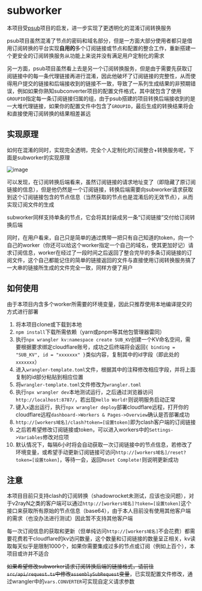 # subworker

本项目受[psub](https://github.com/bulianglin/psub)项目的启发，进一步实现了更透明化的混淆订阅转换服务

psub项目虽然混淆了节点的密码和域名部分，但是一方面大部分使用者都只是借用订阅转换的平台实现**自用的**多个订阅链接或节点和配置的整合工作，重新搭建一个更安全的订阅转换服务从功能上来说并没有满足用户定制化的需求

另一方面，psub项目虽然看上去是另一个订阅转换服务，但是由于需要先获取订阅链接中的每一条代理链接再进行混淆，因此他破坏了订阅链接的完整性，从而使得用户提交的链接和后端接收到的链接不一致，导致了一系列生成结果的非预期错误，例如如果你熟知subconverter项目的配置文件格式，其中就包含了使用`GROUPID`指定每一条订阅链接归属的组，由于psub搭建的项目转换后端接收到的是一大堆代理链接，如果你的配置文件中包含了`GROUPID`，最后生成的转换结果将会和直接使用订阅转换的结果相差甚远

## 实现原理

如何在混淆的同时，实现完全透明，完全个人定制化的订阅整合+转换服务呢，下面是subworker的实现原理

![image](https://github.com/Chilly-Blaze/subworker/assets/74091261/8e86ca05-2962-4314-abf1-846bec21e1a7)

可以发现，在订阅转换后端看来，虽然订阅链接的请求地址变了（即隐藏了原订阅链接的信息），但是他仍然是一个订阅链接，转换后端需要向subworker请求获取到这个订阅链接包含的节点信息（当然获取的节点也是混淆后的无效节点），从而实现订阅文件的生成

subworker同样支持单条的节点，它会将其封装成另一条“订阅链接”交付给订阅转换后端

同时，在用户看来，自己只是简单的通过携带一把只有自己知道的token，向一个自己的worker（你还可以给这个worker指定一个自己的域名，使其更加好记）请求订阅信息，worker在经过了一段时间之后返回了整合完毕的多条订阅链接的订阅文件，这个自己都能记住的简单的链接返回的文件与直接使用订阅转换服务搞了一大串的链接所生成的文件完全一致，同样方便了用户

## 如何使用

由于本项目内含多个worker所需要的环境变量，因此只推荐使用本地编译提交的方式进行部署

1. 将本项目clone或下载到本地
2. `npm install`下载所需依赖（yarn或pnpm等其他包管理器雷同）
3. 执行`npx wrangler kv:namespace create SUB_KV`创建一个KV命名空间，需要根据要求绑定cloudflare账号，成功之后终端将会返回`{ binding = "SUB_KV", id = "xxxxxxx" }`类似内容，复制其中的id字段（即此处的`xxxxxxx`）
4. 进入`wrangler-template.toml`文件，根据其中的注释修改相应字段，并将上面复制的id部分粘贴到相应位置
5. 将`wrangler-template.toml`文件修改为`wrangler.toml`
6. 执行`npx wrangler dev`本地测试运行，之后通过浏览器访问`http://localhost:8787/`，若出现`Hello World!`则说明服务启动正常
7. 键入`x`退出运行，执行`npx wrangler deploy`部署cloudflare远程，打开你的cloudflare远程`dashboard->Workers & Pages->Overview`确认是否部署成功
8. `http://[workers域名]/clash?token=[设置token]`即为clash客户端的订阅链接
9. 之后若希望修改订阅链接或token，可以进入workers中的`Settings->Variables`修改对应项
10. 默认情况下，每隔6小时将会自动获取一次订阅链接中的节点信息，若修改了环境变量，或希望手动更新订阅链接可访问`http://[workers域名]/reset?token=[设置token]`，等待一会，返回`Reset Complete!`则说明更新成功

## 注意

本项目目前只支持clash的订阅转换（shadowrocket未测试，应该也没问题），对于v2rayN之类的客户端可以通过`http://[workers域名]?token=[设置token]`这个接口来获取所有原始的节点信息（base64），由于本人目前没有使用其他客户端的需求（也没办法进行测试）因此暂不支持其他客户端

每一次订阅信息的获取和更新（但单纯访问`http://[workers域名]`不会花费）都需要花费若干cloudflare的kv访问数量，这个数量和订阅链接的数量呈正相关，kv读取每天似乎是限制1000个，如果你需要集成过多的节点或订阅（例如上百个），本项目或许并不适合

~~如果希望修改subworker请求订阅转换后端的链接格式，请前往`src/api/request.ts`中修改`assemblySubRequest`变量~~，已实现配置文件修改，通过wrangler中的`vars.CONVERTER`可实现自定义请求参数
